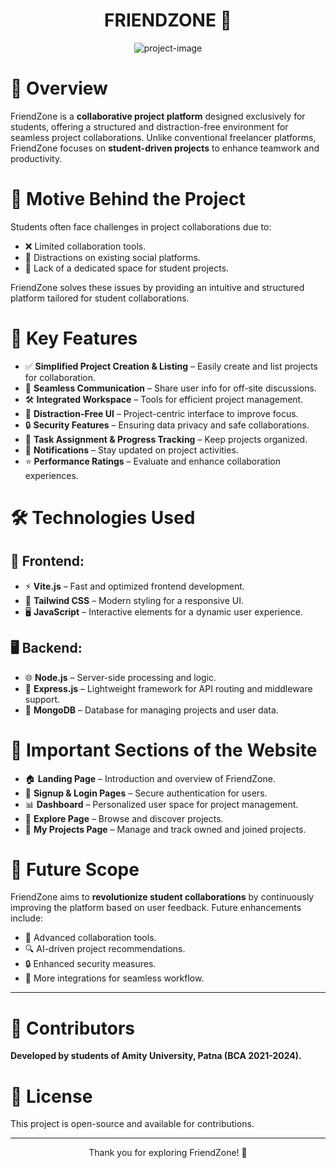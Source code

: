 <h1 align="center" id="title">FRIENDZONE 🚀</h1>

<p align="center"><img src="https://via.placeholder.com/1200x400?text=FriendZone+Collaboration+Platform" alt="project-image"></p>

<h1>📝 Overview</h1>
<p>FriendZone is a <strong>collaborative project platform</strong> designed exclusively for students, offering a structured and distraction-free environment for seamless project collaborations. Unlike conventional freelancer platforms, FriendZone focuses on <strong>student-driven projects</strong> to enhance teamwork and productivity.</p>

<h1>🎯 Motive Behind the Project</h1>
<p>Students often face challenges in project collaborations due to:</p>
<ul>
<li>❌ Limited collaboration tools.</li>
<li>📱 Distractions on existing social platforms.</li>
<li>🚀 Lack of a dedicated space for student projects.</li>
</ul>
<p>FriendZone solves these issues by providing an intuitive and structured platform tailored for student collaborations.</p>

<h1>🔑 Key Features</h1>
<ul>
<li>✅ <strong>Simplified Project Creation & Listing</strong> – Easily create and list projects for collaboration.</li>
<li>💬 <strong>Seamless Communication</strong> – Share user info for off-site discussions.</li>
<li>🛠 <strong>Integrated Workspace</strong> – Tools for efficient project management.</li>
<li>🚫 <strong>Distraction-Free UI</strong> – Project-centric interface to improve focus.</li>
<li>🔒 <strong>Security Features</strong> – Ensuring data privacy and safe collaborations.</li>
<li>📌 <strong>Task Assignment & Progress Tracking</strong> – Keep projects organized.</li>
<li>🔔 <strong>Notifications</strong> – Stay updated on project activities.</li>
<li>⭐ <strong>Performance Ratings</strong> – Evaluate and enhance collaboration experiences.</li>
</ul>

<h1>🛠 Technologies Used</h1>
<h2>🎨 Frontend:</h2>
<ul>
<li>⚡ <strong>Vite.js</strong> – Fast and optimized frontend development.</li>
<li>🎨 <strong>Tailwind CSS</strong> – Modern styling for a responsive UI.</li>
<li>🖥 <strong>JavaScript</strong> – Interactive elements for a dynamic user experience.</li>
</ul>

<h2>🖥 Backend:</h2>
<ul>
<li>🌐 <strong>Node.js</strong> – Server-side processing and logic.</li>
<li>🚀 <strong>Express.js</strong> – Lightweight framework for API routing and middleware support.</li>
<li>💾 <strong>MongoDB</strong> – Database for managing projects and user data.</li>
</ul>

<h1>📌 Important Sections of the Website</h1>
<ul>
<li>🏠 <strong>Landing Page</strong> – Introduction and overview of FriendZone.</li>
<li>🔑 <strong>Signup & Login Pages</strong> – Secure authentication for users.</li>
<li>📊 <strong>Dashboard</strong> – Personalized user space for project management.</li>
<li>🔎 <strong>Explore Page</strong> – Browse and discover projects.</li>
<li>📂 <strong>My Projects Page</strong> – Manage and track owned and joined projects.</li>
</ul>

<h1>🔮 Future Scope</h1>
<p>FriendZone aims to <strong>revolutionize student collaborations</strong> by continuously improving the platform based on user feedback. Future enhancements include:</p>
<ul>
<li>🤖 Advanced collaboration tools.</li>
<li>🔍 AI-driven project recommendations.</li>
<li>🔒 Enhanced security measures.</li>
<li>🔗 More integrations for seamless workflow.</li>
</ul>

<hr>

<h1>👥 Contributors</h1>
<p><strong>Developed by students of Amity University, Patna (BCA 2021-2024).</strong></p>

<h1>📜 License</h1>
<p>This project is open-source and available for contributions.</p>

<hr>

<p align="center">Thank you for exploring FriendZone! 🚀</p>
